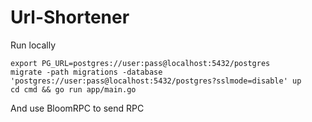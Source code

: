 # Url-Shortener

Run locally
```
export PG_URL=postgres://user:pass@localhost:5432/postgres
migrate -path migrations -database 'postgres://user:pass@localhost:5432/postgres?sslmode=disable' up
cd cmd && go run app/main.go
```
And use BloomRPC to send RPC

